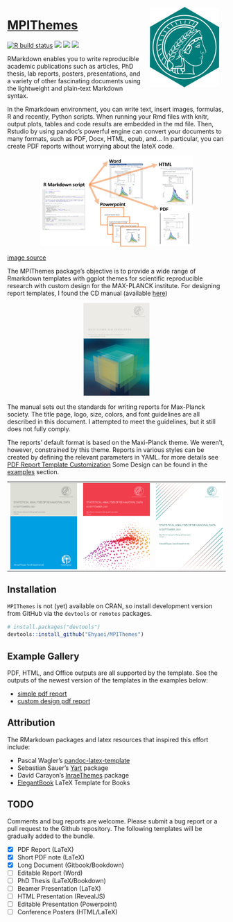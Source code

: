 
<!-- README.md is generated from README.Rmd. Please edit that file -->

<a href={https://github.com/Ehyaei/MPIThemes}><img src="man/figures/logo.png" alt="logo with an image of a MPI Templates" align="right" width="160" style="padding: 0 15px; float: right;"/>

# MPIThemes

[![R build
status](https://github.com/Ehyaei/MPIThemes/workflows/R-CMD-check/badge.svg)](https://github.com/Ehyaei/MPIThemes/actions)
[![](https://img.shields.io/badge/devel%20version-0.0.1-orange.svg)](https://github.com/Ehyaei/MPIThemes)
[![](https://img.shields.io/badge/lifecycle-experimental-orange.svg)](https://lifecycle.r-lib.org/articles/stages.html#experimental)
[![](https://img.shields.io/github/last-commit/Ehyaei/MPIThemes.svg)](https://github.com/Ehyaei/MPIThemes/commits/master)

RMarkdown enables you to write reproducible academic publications such
as articles, PhD thesis, lab reports, posters, presentations, and a
variety of other fascinating documents using the lightweight and
plain-text Markdown syntax.

In the Rmarkdown environment, you can write text, insert images,
formulas, R and recently, Python scripts. When running your Rmd files
with knitr, output plots, tables and code results are embedded in the md
file. Then, Rstudio by using pandoc’s powerful engine can convert your
documents to many formats, such as PDF, Docx, HTML, epub, and… In
particular, you can create PDF reports without worrying about the lateX
code.

<p align="center">

<img src="man/figures/rmarkdown_overview.png" width="70%"/>

<a href="https://epirhandbook.com/reports-with-r-markdown.html">image
source</a>
</p>

The MPIThemes package’s objective is to provide a wide range of
Rmarkdown templates with ggplot themes for scientific reproducible
research with custom design for the MAX-PLANCK institute. For designing
report templates, I found the CD manual (available
[here](https://docplayer.org/2328711-Max-planck-institut-das-erscheinungsbild-der-max-planck-gesellschaft-4-ueberarbeitete-auflage.html))

<p align="center">
<img src="man/figures/cd_manual.png" width="30%"/>
</p>

The manual sets out the standards for writing reports for Max-Planck
society. The title page, logo, size, colors, and font guidelines are all
described in this document. I attempted to meet the guidelines, but it
still does not fully comply.

The reports’ default format is based on the Maxi-Planck theme. We
weren’t, however, constrained by this theme. Reports in various styles
can be created by defining the relevant parameters in YAML. for more
details see [PDF Report Template
Customization](https://ehyaei.github.io/MPIThemes/articles/articles/pdf_report_template_customization.html)
Some Design can be found in the
[examples](https://github.com/Ehyaei/MPIThemes/tree/master/examples)
section.

<table width="100%" border="0">
<tr>
<td>
<img src="man/figures/basic_pdf_report.png" align="left" />
</td>
<td>
<img src="man/figures/titlepage_bottom_background_pdf_report.png" align="center" />
</td>
<td>
<img src="man/figures/titlepage_background_pdf_report.png"  align="right"/>
</td>
</tr>
</table>

## Installation

`MPIThemes` is not (yet) available on CRAN, so install development
version from GitHub via the `devtools` or `remotes` packages.

``` r
# install.packages("devtools")
devtools::install_github("Ehyaei/MPIThemes")
```

## Example Gallery

PDF, HTML, and Office outputs are all supported by the template. See the
outputs of the newest version of the templates in the examples below:

-   [simple pdf
    report](https://github.com/Ehyaei/MPIThemes/blob/master/examples/basic_pdf_report/basic_pdf_report.pdf)
-   [custom design pdf
    report](https://github.com/Ehyaei/MPIThemes/blob/master/examples/titlepage_background_pdf_report/titlepage_background_pdf_report.pdf)

## Attribution

The RMarkdown packages and latex resources that inspired this effort
include:

-   Pascal Wagler’s
    [pandoc-latex-template](https://github.com/Wandmalfarbe/pandoc-latex-template)
-   Sebastian Sauer’s [Yart](https://github.com/sebastiansauer/yart)
    package
-   David Carayon’s
    [InraeThemes](https://github.com/davidcarayon/InraeThemes) package
-   [ElegantBook](https://github.com/ElegantLaTeX/ElegantBook) LaTeX
    Template for Books

## TODO

Comments and bug reports are welcome. Please submit a bug report or a
pull request to the Github repository. The following templates will be
gradually added to the bundle.

-   [x] PDF Report (LaTeX)
-   [x] Short PDF note (LaTeX)
-   [x] Long Document (Gitbook/Bookdown)
-   [ ] Editable Report (Word)
-   [ ] PhD Thesis (LaTeX/Bookdown)
-   [ ] Beamer Presentation (LaTeX)
-   [ ] HTML Presentation (RevealJS)
-   [ ] Editable Presentation (Powerpoint)
-   [ ] Conference Posters (HTML/LaTeX)
